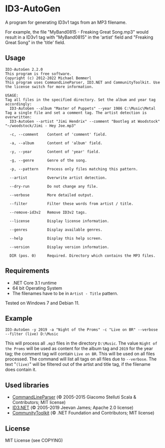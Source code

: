 ID3-AutoGen
===========
A program for generating ID3v1 tags from an MP3 filename.

For example, the file "MyBand0815 - Freaking Great Song.mp3" would result in a
ID3v1 tag with "MyBand0815" in the 'artist' field and "Freaking Great Song"
in the 'title' field.

Usage
-----
    ID3-AutoGen 2.2.0
    This program is free software.
    Copyright (c) 2012-2022 Michael Bemmerl
    This program uses CommandLineParser, ID3.NET and CommunityToolkit. Use the license switch for more information.

    USAGE:
    Tag all files in the specified directory. Set the album and year tag accordingly:
      ID3-AutoGen --album "Master of Puppets" --year 1986 C:\Music\Metal
    Tag a single file and set a comment tag. The artist detection is overwritten:
      ID3-AutoGen --artist "Jimi Hendrix" --comment "Bootleg at Woodstock" "~/woodstock/Jimi - Hey Joe.mp3"

      -c, --comment    Content of 'comment' field.

      -a, --album      Content of 'album' field.

      -y, --year       Content of 'year' field.

      -g, --genre      Genre of the song.

      -p, --pattern    Process only files matching this pattern.

      --artist         Overwrite artist detection.

      --dry-run        Do not change any file.

      --verbose        More detailed output.

      --filter         Filter these words from artist / title.

      --remove-id3v2   Remove ID3v2 tags.

      --license        Display license information.

      --genres         Display available genres.

      --help           Display this help screen.

      --version        Display version information.

      DIR (pos. 0)     Required. Directory which contains the MP3 files.

Requirements
-----
* .NET Core 3.1 runtime
* 64 bit Operating System
* The filenames have to be in ```Artist - Title``` pattern.

Tested on Windows 7 and Debian 11.

Example
-----
    ID3-AutoGen -y 2019 -a "Night of the Proms" -c "Live on BR" --verbose --filter (live) D:\Music
This will process all ```.mp3``` files in the directory ```D:\Music```. The value ```Night of the Proms``` will be used as content for the album tag and ```2019``` for the year tag; the comment tag will contain ```Live on BR```. This will be used on all files processed. The command will list all tags on all files due to ```--verbose```. The text "```(live)```" will be filtered out of the artist and title tag, if the filename does contain it.

Used libraries
-----
* [CommandLineParser](https://github.com/commandlineparser/commandline) (© 2005-2015 Giacomo Stelluti Scala & Contributors; MIT license)
* [ID3.NET](https://github.com/JeevanJames/Id3) (© 2005-2019 Jeevan James; Apache 2.0 license)
* [CommunityToolkit](https://github.com/CommunityToolkit/dotnet) (© .NET Foundation and Contributors; MIT license)

License
-----
MIT License (see COPYING)
